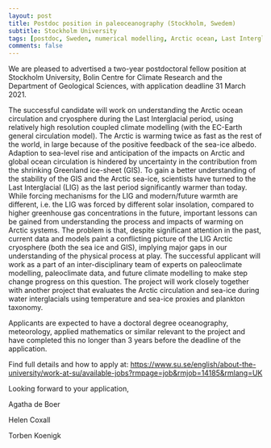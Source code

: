 ```yaml
---
layout: post
title: Postdoc position in paleoceanography (Stockholm, Swedem)
subtitle: Stockholm University
tags: [postdoc, Sweden, numerical modelling, Arctic ocean, Last Interglacial]
comments: false
---
```


We are pleased to advertised a two-year postdoctoral fellow position at Stockholm University, Bolin Centre for Climate Research and the Department of Geological Sciences, with application deadline 31 March 2021.

 

The successful candidate will work on understanding the Arctic ocean circulation and cryosphere during the Last Interglacial period, using relatively high resolution coupled climate modelling (with the EC-Earth general circulation model). The Arctic is warming twice as fast as the rest of the world, in large because of the positive feedback of the sea-ice albedo. Adaption to sea-level rise and anticipation of the impacts on Arctic and global ocean circulation is hindered by uncertainty in the contribution from the shrinking Greenland ice-sheet (GIS). To gain a better understanding of the stability of the GIS and the Arctic sea-ice, scientists have turned to the Last Interglacial (LIG) as the last period significantly warmer than today. While forcing mechanisms for the LIG and modern/future warmth are different, i.e. the LIG was forced by different solar insolation, compared to higher greenhouse gas concentrations in the future, important lessons can be gained from understanding the process and impacts of warming on Arctic systems. The problem is that, despite significant attention in the past, current data and models paint a conflicting picture of the LIG Arctic cryosphere (both the sea ice and GIS), implying major gaps in our understanding of the physical process at play. The successful applicant will work as a part of an inter-disciplinary team of experts on paleoclimate modelling, paleoclimate data, and future climate modelling to make step change progress on this question. The project will work closely together with another project that evaluates the Arctic circulation and sea-ice during water interglacials using temperature and sea-ice proxies and plankton taxonomy.

 

Applicants are expected to have a doctoral degree oceanography, meteorology, applied mathematics or similar relevant to the project and have completed this no longer than 3 years before the deadline of the application.

 

Find full details and how to apply at: https://www.su.se/english/about-the-university/work-at-su/available-jobs?rmpage=job&rmjob=14185&rmlang=UK

 

Looking forward to your application,

Agatha de Boer

Helen Coxall

Torben Koenigk 
